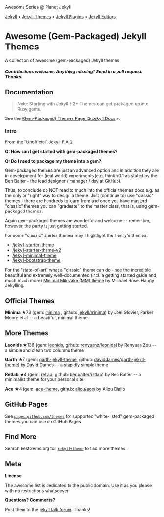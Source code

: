 Awesome Series @ Planet Jekyll

[Jekyll](https://github.com/planetjekyll/awesome-jekyll) • 
[Jekyll Themes](https://github.com/planetjekyll/awesome-jekyll-themes) •
[Jekyll Plugins](https://github.com/planetjekyll/awesome-jekyll-plugins) •
[Jekyll Editors](https://github.com/planetjekyll/awesome-jekyll-editors)



# Awesome (Gem-Packaged) Jekyll Themes 

A collection of awesome (gem-packaged) Jekyll themes 


#### _Contributions welcome. Anything missing? Send in a pull request. Thanks._


## Documentation

> Note: Starting with Jekyll 3.2+ Themes can get packaged up into Ruby gems.

See the [(Gem-Packaged) Themes Page @ Jekyll Docs](http://jekyllrb.com/docs/themes) ».


### Intro

From the "Unofficial" Jekyll F.A.Q.

**Q: How can I get started with gem-packaged themes?**

**Q: Do I need to package my theme into a gem?**

Gem-packaged themes are just an advanced option and in addition they are in development 
for (real world) experiments (e.g. think v0.1 as stated by the Ben Balter - the lead designer / manager / dev at GitHub).

Thus, to conclude do NOT read to much into the official themes docs e.g. as the only or "right" way to design a theme. 
Just (continue to) use "classic" themes - there are hundreds to learn from and once you have masterd "classic" themes 
you can "graduate" to the master class, that is, using gem-packaged themes.

Again gem-packaged themes are wonderful and welcome -- remember, however, the party is just getting started. 

For some "classic" starter themes may I hightlight the Henry's themes:

- [/jekyll-starter-theme](https://github.com/henrythemes/jekyll-starter-theme)
- [/jekyll-starter-theme-v2](https://github.com/henrythemes/jekyll-starter-theme-v2)
- [/jekyll-minimal-theme](https://github.com/henrythemes/jekyll-minimal-theme)
- [/jekyll-bootstrap-theme](https://github.com/henrythemes/jekyll-bootstrap-theme)

For the "state-of-art" what a "classic" theme can do - see the incredible beautiful and 
extremely well-documented (incl. a getting started guide and much much more) [Minimal Mikstake (MM) theme](https://github.com/mmistakes/minimal-mistakes) by Michael Rose. Happy Jekylling.




## Official Themes

**Minima** ★73 (gem: [minima](https://rubygems.org/gems/minima) , github: [jekyll/minima](https://github.com/jekyll/minima))  by Joel Glovier, Parker Moore et al -- a beautiful, minimal theme


## More Themes

**Leonids** ★136 (gem: [leonids](https://rubygems.org/gems/leonids), github: [renyuanz/leonids](https://github.com/renyuanz/leonids)) by Renyuan Zou --  a simple and clean two columns theme

**Garth** ★7 (gem: [garth-jekyll-theme](https://rubygems.org/gems/garth-jekyll-theme), github: [daviddarnes/garth-jekyll-theme](https://github.com/daviddarnes/garth-jekyll-theme)) by David Darnes -- a stupidly simple theme

**Retlab** ★4 (gem: [retlab](https://rubygems.org/gems/retlab), github: [benbalter/retlab](https://github.com/benbalter/retlab)) by Ben Balter -- a minimalist theme for your personal site

**Ace** ★4 (gem: [ace-theme](https://rubygems.org/gems/ace-theme), github: [aliou/ace](https://github.com/aliou/ace)) by Aliou Diallo 


## GitHub Pages

See [`pages.github.com/themes`](https://pages.github.com/themes) for supported "white-listed" gem-packaged themes you can use on GitHub Pages.


## Find More

Search BestGems.org for [`jekyll+theme`](http://bestgems.org/search?q=jekyll+theme) to find more themes.


## Meta

**License**

The awesome list is dedicated to the public domain. Use it as you please with no restrictions whatsoever.

**Questions? Comments?**

Post them to the [jekyll talk forum](http://talk.jekyllrb.com). Thanks!




